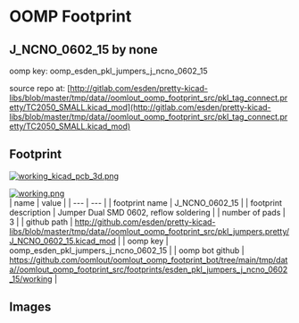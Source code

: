# OOMP Footprint  
## J_NCNO_0602_15  by none  
  
oomp key: oomp_esden_pkl_jumpers_j_ncno_0602_15  
  
source repo at: [http://gitlab.com/esden/pretty-kicad-libs/blob/master/tmp/data//oomlout_oomp_footprint_src/pkl_tag_connect.pretty/TC2050_SMALL.kicad_mod](http://gitlab.com/esden/pretty-kicad-libs/blob/master/tmp/data//oomlout_oomp_footprint_src/pkl_tag_connect.pretty/TC2050_SMALL.kicad_mod)  
## Footprint  
  
[![working_kicad_pcb_3d.png](working_kicad_pcb_3d_600.png)](working_kicad_pcb_3d.png)  
  
[![working.png](working_600.png)](working.png)  
| name | value | 
| --- | --- | 
| footprint name | J_NCNO_0602_15 | 
| footprint description | Jumper Dual SMD 0602, reflow soldering | 
| number of pads | 3 | 
| github path | http://github.com/esden/pretty-kicad-libs/blob/master/tmp/data//oomlout_oomp_footprint_src/pkl_jumpers.pretty/J_NCNO_0602_15.kicad_mod | 
| oomp key | oomp_esden_pkl_jumpers_j_ncno_0602_15 | 
| oomp bot github | https://github.com/oomlout/oomlout_oomp_footprint_bot/tree/main/tmp/data//oomlout_oomp_footprint_src/footprints/esden_pkl_jumpers_j_ncno_0602_15/working | 
## Images  
